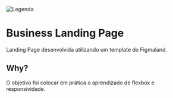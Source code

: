 ![Legenda](https://img.shields.io/badge/license-MIT-blue)

# Business Landing Page

Landing Page desenvolvida utilizando um template do Figmaland.


## Why?

O objetivo foi colocar em prática o aprendizado de flexbox e responsividade.
